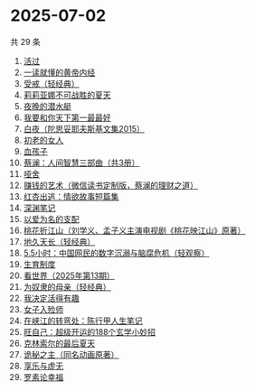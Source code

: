 # 2025-07-02

共 29 条

<!-- BEGIN WEREAD -->
<!-- 最后更新时间 2025-07-02 06:09:07 +0800 -->
1. [活过](https://weread.qq.com/web/bookDetail/6d832730813ab9f00g015126)
1. [一读就懂的黄帝内经](https://weread.qq.com/web/bookDetail/44f32770813aba129g014930)
1. [受戒（轻经典）](https://weread.qq.com/web/bookDetail/fc732220813ab9bfdg011d40)
1. [莉莉亚娜不可战胜的夏天](https://weread.qq.com/web/bookDetail/96632e30813aba15eg019c97)
1. [夜晚的潜水艇](https://weread.qq.com/web/bookDetail/93e32750813ab7dd0g0169dc)
1. [我要和你天下第一最最好](https://weread.qq.com/web/bookDetail/a0e32c60813aba117g016f6a)
1. [白夜（陀思妥耶夫斯基文集2015）](https://weread.qq.com/web/bookDetail/fc63252071e55ad9fc6f8d7)
1. [初老的女人](https://weread.qq.com/web/bookDetail/31832ad0813aba13eg01342b)
1. [血孩子](https://weread.qq.com/web/bookDetail/38032c60813ab9befg0176de)
1. [蔡澜：人间智慧三部曲（共3册）](https://weread.qq.com/web/bookDetail/742320d0813ab8ff9g01995b)
1. [哑舍](https://weread.qq.com/web/bookDetail/659321d075f86bc6g0167ed)
1. [赚钱的艺术（微信读书定制版，蔡澜的理财之道）](https://weread.qq.com/web/bookDetail/1fe32b60813ab9052g011c9e)
1. [红杏出逃：情欲故事短篇集](https://weread.qq.com/web/bookDetail/5f9323c0813ab9faeg01613e)
1. [深渊笔记](https://weread.qq.com/web/bookDetail/37432710813aba127g01761f)
1. [以爱为名的支配](https://weread.qq.com/web/bookDetail/7be320b0813ab93f4g019416)
1. [桃花折江山（刘学义、孟子义主演电视剧《桃花映江山》原著）](https://weread.qq.com/web/bookDetail/cd3326d0717c3e36cd3a199)
1. [地久天长（轻经典）](https://weread.qq.com/web/bookDetail/c3832400813ab9ec0g013d0e)
1. [5.5小时：中国网民的数字沉溺与脑腐危机（轻观察）](https://weread.qq.com/web/bookDetail/97a32ca0813ab9fa9g011104)
1. [生育制度](https://weread.qq.com/web/bookDetail/f9132af07165a293f91a6ec)
1. [看世界（2025年第13期）](https://weread.qq.com/web/bookDetail/a5532f50813aba165g019883)
1. [为奴隶的母亲（轻经典）](https://weread.qq.com/web/bookDetail/490320b0813ab9c31g018f6f)
1. [我决定活得有趣](https://weread.qq.com/web/bookDetail/4b0327105dd6dc4b003bbc5)
1. [女子入殓师](https://weread.qq.com/web/bookDetail/da9327c0813ab9b69g0107d3)
1. [在峡江的转弯处：陈行甲人生笔记](https://weread.qq.com/web/bookDetail/bca326a0813ab8f5ag016fc1)
1. [旺自己：超级开运的188个玄学小妙招](https://weread.qq.com/web/bookDetail/edb321d0813aba0efg01605a)
1. [克林索尔的最后夏天](https://weread.qq.com/web/bookDetail/2eb32580813aba09dg01940c)
1. [诡秘之主（同名动画原著）](https://weread.qq.com/web/bookDetail/704322a0713e6ca8704cb24)
1. [享乐与虚无](https://weread.qq.com/web/bookDetail/43a32aa0813aba117g0130e2)
1. [罗素论幸福](https://weread.qq.com/web/bookDetail/b7832260726ab7d5b787cb2)
<!-- END WEREAD -->